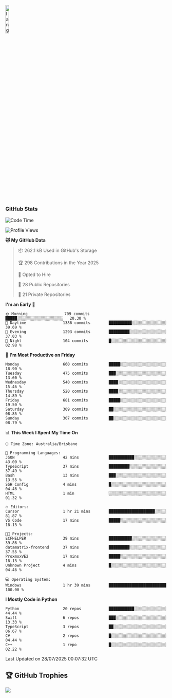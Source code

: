 <p align="left"><img width=15%" src="https://github.com/alansmathew/alansmathew/raw/master/lang.gif" alt="lang image here" /></p>

# <h3 align="left">GitHub Stats</h3>

<!--START_SECTION:waka-->
![Code Time](http://img.shields.io/badge/Code%20Time-605%20hrs%2016%20mins-blue)

![Profile Views](http://img.shields.io/badge/Profile%20Views-3-blue)

**🐱 My GitHub Data** 

> 📦 262.1 kB Used in GitHub's Storage 
 > 
> 🏆 298 Contributions in the Year 2025
 > 
> 💼 Opted to Hire
 > 
> 📜 28 Public Repositories 
 > 
> 🔑 21 Private Repositories 
 > 
**I'm an Early 🐤** 

```text
🌞 Morning                709 commits         █████░░░░░░░░░░░░░░░░░░░░   20.30 % 
🌆 Daytime                1386 commits        ██████████░░░░░░░░░░░░░░░   39.69 % 
🌃 Evening                1293 commits        █████████░░░░░░░░░░░░░░░░   37.03 % 
🌙 Night                  104 commits         █░░░░░░░░░░░░░░░░░░░░░░░░   02.98 % 
```
📅 **I'm Most Productive on Friday** 

```text
Monday                   660 commits         █████░░░░░░░░░░░░░░░░░░░░   18.90 % 
Tuesday                  475 commits         ███░░░░░░░░░░░░░░░░░░░░░░   13.60 % 
Wednesday                540 commits         ████░░░░░░░░░░░░░░░░░░░░░   15.46 % 
Thursday                 520 commits         ████░░░░░░░░░░░░░░░░░░░░░   14.89 % 
Friday                   681 commits         █████░░░░░░░░░░░░░░░░░░░░   19.50 % 
Saturday                 309 commits         ██░░░░░░░░░░░░░░░░░░░░░░░   08.85 % 
Sunday                   307 commits         ██░░░░░░░░░░░░░░░░░░░░░░░   08.79 % 
```


📊 **This Week I Spent My Time On** 

```text
🕑︎ Time Zone: Australia/Brisbane

💬 Programming Languages: 
JSON                     42 mins             ███████████░░░░░░░░░░░░░░   43.00 % 
TypeScript               37 mins             █████████░░░░░░░░░░░░░░░░   37.49 % 
Bash                     13 mins             ███░░░░░░░░░░░░░░░░░░░░░░   13.55 % 
SSH Config               4 mins              █░░░░░░░░░░░░░░░░░░░░░░░░   04.46 % 
HTML                     1 min               ░░░░░░░░░░░░░░░░░░░░░░░░░   01.32 % 

🔥 Editors: 
Cursor                   1 hr 21 mins        ████████████████████░░░░░   81.87 % 
VS Code                  17 mins             █████░░░░░░░░░░░░░░░░░░░░   18.13 % 

🐱‍💻 Projects: 
ECFHELPER                39 mins             ██████████░░░░░░░░░░░░░░░   39.86 % 
datamatrix-frontend      37 mins             █████████░░░░░░░░░░░░░░░░   37.55 % 
ProxmoxVE2               17 mins             █████░░░░░░░░░░░░░░░░░░░░   18.13 % 
Unknown Project          4 mins              █░░░░░░░░░░░░░░░░░░░░░░░░   04.46 % 

💻 Operating System: 
Windows                  1 hr 39 mins        █████████████████████████   100.00 % 
```

**I Mostly Code in Python** 

```text
Python                   20 repos            ███████████░░░░░░░░░░░░░░   44.44 % 
Swift                    6 repos             ███░░░░░░░░░░░░░░░░░░░░░░   13.33 % 
TypeScript               3 repos             ██░░░░░░░░░░░░░░░░░░░░░░░   06.67 % 
C#                       2 repos             █░░░░░░░░░░░░░░░░░░░░░░░░   04.44 % 
C++                      1 repo              █░░░░░░░░░░░░░░░░░░░░░░░░   02.22 % 
```




 Last Updated on 28/07/2025 00:07:32 UTC
<!--END_SECTION:waka-->

## 🏆 GitHub Trophies

![](https://github-profile-trophy.vercel.app/?username=samh06&theme=discord&no-frame=true&no-bg=false&margin-w=4)
